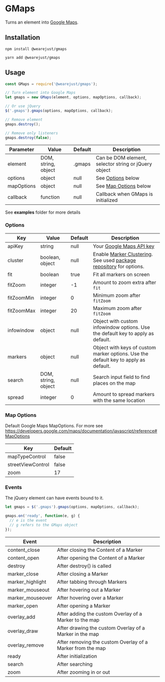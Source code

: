 # GMaps
Turns an element into [Google Maps](https://developers.google.com/maps/).

## Installation
```
npm install @wearejust/gmaps

yarn add @wearejust/gmaps
```

## Usage
```javascript
const GMaps = require('@wearejust/gmaps');

// Turn element into Google Maps
let gmaps = new GMaps(element, options, mapOptions, callback);

// Or use jQuery
$('.gmaps').gmaps(options, mapOptions, callback);

// Remove element
gmaps.destroy();

// Remove only listeners
gmaps.destroy(false);
```

| Parameter | Value | Default | Description |
|---|---|---|---|
| element | DOM, string, object | .gmaps | Can be DOM element, selector string or jQuery object |
| options | object | null | See [Options](#options) below |
| mapOptions | object | null | See [Map Options](#map-options) below |
| callback | function | null | Callback when GMaps is initialized |

See **examples** folder for more details

### Options
| Key | Value | Default | Description |
|---|---|---|---|
| apiKey | string | null | Your [Google Maps API key](https://developers.google.com/maps/documentation/javascript/get-api-key) |
| cluster | boolean, object | null | Enable [Marker Clustering](https://developers.google.com/maps/documentation/javascript/marker-clustering). See used [package repository](https://github.com/gmaps-marker-clusterer/gmaps-marker-clusterer/blob/master/src/markerclusterer.js#L41) for options. |
| fit | boolean | true | Fit all markers on screen |
| fitZoom | integer | -1 | Amount to zoom extra after `fit` |
| fitZoomMin | integer | 0 | Minimum zoom after `fitZoom` |
| fitZoomMax | integer | 20 | Maximum zoom after `fitZoom` |
| infowindow | object | null | Object with custom infowindow options. Use the default key to apply as default. |
| markers | object | null | Object with keys of custom marker options. Use the default key to apply as default. |
| search | DOM, string, object | null | Search input field to find places on the map |
| spread | integer | 0 | Amount to spread markers with the same location |

### Map Options
Default Google Maps MapOptions. For more see https://developers.google.com/maps/documentation/javascript/reference#MapOptions

| Key | Default |
|---|---|
| mapTypeControl | false |
| streetViewControl | false |
| zoom | 17 |

### Events
The jQuery element can have events bound to it.
 
 ```javascript
 let gmaps = $('.gmaps').gmaps(options, mapOptions, callback);
 
gmaps.on('ready', function(e, g) {
   // e is the event
   // g refers to the GMaps object
 });
 ````

| Event | Description |
|---|---|
| content_close | After closing the Content of a Marker |
| content_open | After opening the Content of a Marker |
| destroy | After destroy() is called |
| marker_close | After closing a Marker |
| marker_highlight | After tabbing through Markers |
| marker_mouseout | After hovering out a Marker |
| marker_mouseover | After hovering over a Marker |
| marker_open | After opening a Marker |
| overlay_add | After adding the custom Overlay of a Marker to the map |
| overlay_draw | After drawing the custom Overlay of a Marker in the map |
| overlay_remove | After removing the custom Overlay of a Marker from the map |
| ready | After initialization |
| search | After searching |
| zoom | After zooming in or out |
